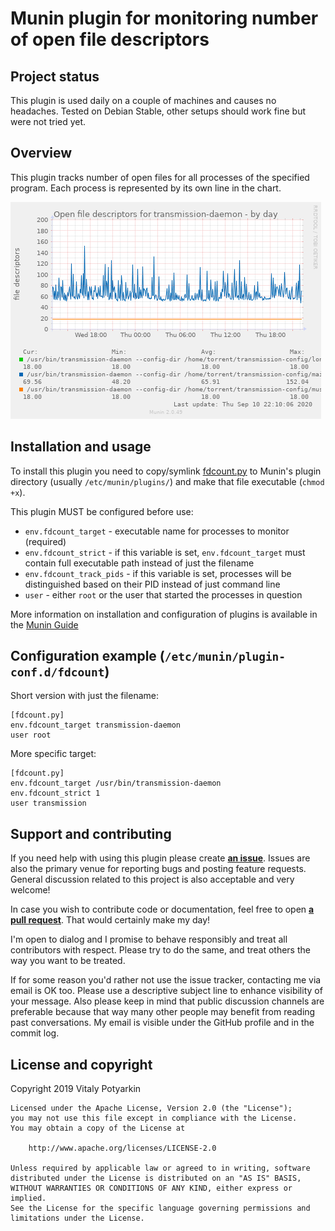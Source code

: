 # Munin plugin for monitoring number of open file descriptors

## Project status

This plugin is used daily on a couple of machines and causes no headaches.
Tested on Debian Stable, other setups should work fine but were not tried yet.


## Overview

This plugin tracks number of open files for all processes of the specified
program. Each process is represented by its own line in the chart.

![Graph example](example.png)


## Installation and usage

To install this plugin you need to copy/symlink [fdcount.py](fdcount.py) to
Munin's plugin directory (usually `/etc/munin/plugins/`) and make that file
executable (`chmod +x`).

This plugin MUST be configured before use:
- `env.fdcount_target` - executable name for processes to monitor
  (required)
- `env.fdcount_strict` - if this variable is set, `env.fdcount_target` must
  contain full executable path instead of just the filename
- `env.fdcount_track_pids` - if this variable is set, processes will be
  distinguished based on their PID instead of just command line
- `user` - either `root` or the user that started the processes in
  question

More information on installation and configuration of plugins is available in
the [Munin Guide](http://guide.munin-monitoring.org/en/latest/plugin/use.html)


## Configuration example (`/etc/munin/plugin-conf.d/fdcount`)

Short version with just the filename:

```
[fdcount.py]
env.fdcount_target transmission-daemon
user root
```

More specific target:

```
[fdcount.py]
env.fdcount_target /usr/bin/transmission-daemon
env.fdcount_strict 1
user transmission
```


## Support and contributing

If you need help with using this plugin please create [**an
issue**](https://github.com/sio/munin_plugin_fdcount/issues). Issues are also
the primary venue for reporting bugs and posting feature requests. General
discussion related to this project is also acceptable and very welcome!

In case you wish to contribute code or documentation, feel free to open [**a
pull request**](https://github.com/sio/munin_plugin_fdcount/pulls). That would
certainly make my day!

I'm open to dialog and I promise to behave responsibly and treat all
contributors with respect. Please try to do the same, and treat others the way
you want to be treated.

If for some reason you'd rather not use the issue tracker, contacting me via
email is OK too. Please use a descriptive subject line to enhance visibility
of your message. Also please keep in mind that public discussion channels are
preferable because that way many other people may benefit from reading past
conversations. My email is visible under the GitHub profile and in the commit
log.


## License and copyright

Copyright 2019 Vitaly Potyarkin

    Licensed under the Apache License, Version 2.0 (the "License");
    you may not use this file except in compliance with the License.
    You may obtain a copy of the License at

        http://www.apache.org/licenses/LICENSE-2.0

    Unless required by applicable law or agreed to in writing, software
    distributed under the License is distributed on an "AS IS" BASIS,
    WITHOUT WARRANTIES OR CONDITIONS OF ANY KIND, either express or implied.
    See the License for the specific language governing permissions and
    limitations under the License.
